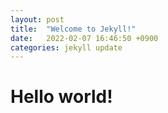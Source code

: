 ```yaml
---
layout: post
title:  "Welcome to Jekyll!"
date:   2022-02-07 16:46:50 +0900
categories: jekyll update
---
```


# Hello world!